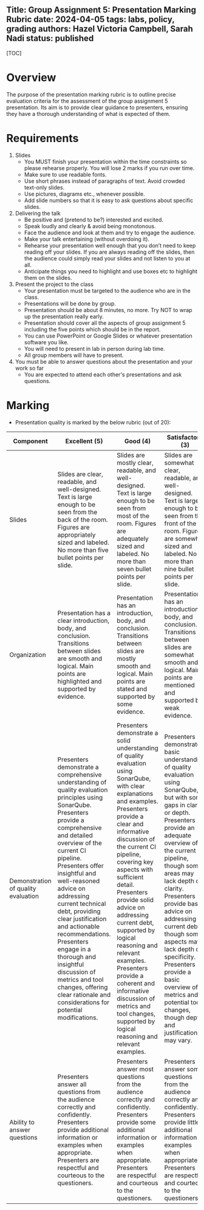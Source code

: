 Title: Group Assignment 5: Presentation Marking Rubric
date: 2024-04-05
tags: labs, policy, grading
authors: Hazel Victoria Campbell, Sarah Nadi
status: published
----

[TOC]

# Overview

The purpose of the presentation marking rubric is to outline precise evaluation criteria for the assessment of the group assignment 5 presentation. Its aim is to provide clear guidance to presenters, ensuring they have a thorough understanding of what is expected of them.

# Requirements

1. Slides
    * You MUST finish your presentation within the time constraints so please rehearse properly. You will lose 2 marks if you run over time.
    * Make sure to use readable fonts.
    * Use short phrases instead of paragraphs of text. Avoid crowded text-only slides.
    * Use pictures, diagrams etc., whenever possible.
    * Add slide numbers so that it is easy to ask questions about specific slides.
2. Delivering the talk
    * Be positive and (pretend to be?) interested and excited.
    * Speak loudly and clearly & avoid being monotonous.
    * Face the audience and look at them and try to engage the audience.
    * Make your talk entertaining (without overdoing it).
    * Rehearse your presentation well enough that you don’t need to keep reading off your slides. If you are always reading off the slides, then  the audience could simply read your slides and not listen to you at all.
    * Anticipate things you need to highlight and use boxes etc to highlight them on the slides.
3. Present the project to the class
    * Your presentation must be targeted to the audience who are in the class.
    * Presentations will be done by group.
    * Presentation should be about 8 minutes, no more. Try NOT to wrap up the presentation really early.
    * Presentation should cover all the aspects of group assignment 5 including the five points which should be in the report.
    * You can use PowerPoint or Google Slides or whatever presentation software you like.
    * You will need to present in lab in person during lab time.
    * All group members will have to present.
4. You must be able to answer questions about the presentation and your work so far
    * You are expected to attend each other's presentations and ask questions.

# Marking

* Presentation quality is marked by the below rubric (out of 20):

| Component | Excellent (5) | Good (4) | Satisfactory (3) | Unsatisfactory (2) | Poor (1) |
| --- | --- | --- | --- | --- | --- |
| Slides | Slides are clear, readable, and well-designed. Text is large enough to be seen from the back of the room. Figures are appropriately sized and labeled. No more than five bullet points per slide. | Slides are mostly clear, readable, and well-designed. Text is large enough to be seen from most of the room. Figures are adequately sized and labeled. No more than seven bullet points per slide. | Slides are somewhat clear, readable, and well-designed. Text is large enough to be seen from the front of the room. Figures are somewhat sized and labeled. No more than nine bullet points per slide. | Slides are unclear, unreadable, or poorly designed. Text is too small to be seen from the back of the room. Figures are too large or too small and unlabeled. More than nine bullet points per slide. | Slides are missing, illegible, or incomprehensible. Text is too small to be seen from anywhere in the room. Figures are irrelevant or absent. Too many bullet points per slide or no bullet points at all. |
| Organization | Presentation has a clear introduction, body, and conclusion. Transitions between slides are smooth and logical. Main points are highlighted and supported by evidence. | Presentation has an introduction, body, and conclusion. Transitions between slides are mostly smooth and logical. Main points are stated and supported by some evidence. | Presentation has an introduction, body, and conclusion. Transitions between slides are somewhat smooth and logical. Main points are mentioned and supported by weak evidence. | Presentation lacks a clear introduction, body, or conclusion. Transitions between slides are abrupt or illogical. Main points are unclear or unsupported by evidence. | Presentation has no discernible structure or flow. Transitions between slides are nonexistent or confusing. Main points are missing or irrelevant. |
| Demonstration of quality evaluation | Presenters demonstrate a comprehensive understanding of quality evaluation principles using SonarQube. Presenters provide a comprehensive and detailed overview of the current CI pipeline. Presenters offer insightful and well-reasoned advice on addressing current technical debt, providing clear justification and actionable recommendations. Presenters engage in a thorough and insightful discussion of metrics and tool changes, offering clear rationale and considerations for potential modifications. | Presenters demonstrate a solid understanding of quality evaluation using SonarQube, with clear explanations and examples. Presenters provide a clear and informative discussion of the current CI pipeline, covering key aspects with sufficient detail. Presenters provide solid advice on addressing current debt, supported by logical reasoning and relevant examples. Presenters provide a coherent and informative discussion of metrics and tool changes, supported by logical reasoning and relevant examples. | Presenters demonstrate a basic understanding of quality evaluation using SonarQube, but with some gaps in clarity or depth. Presenters provide an adequate overview of the current CI pipeline, though some areas may lack depth or clarity. Presenters provide basic advice on addressing current debt, though some aspects may lack depth or specificity. Presenters provide a basic overview of metrics and potential tool changes, though depth and justification may vary. | Presenters demonstrate poor understanding of quality evaluation using SonarQube, with significant gaps or inaccuracies. Presenters provide a poor or incomplete description of the current CI pipeline, with significant gaps or omissions. Presenters provide limited or unclear advice on addressing current debt, with weak reasoning or insufficient detail. Presenters offer limited or unclear insights into metrics and tool changes, with weak justification or relevance. | Presenters demonstrate little to no understanding of quality evaluation using SonarQube, with major inaccuracies or misconceptions. Presenters fail to effectively discuss the current CI pipeline, lacking coherence or relevant details. Presenters fail to provide meaningful advice on addressing current debt, lacking coherence or relevance. Presenters fail to effectively discuss metrics and tool changes, lacking coherence or substantive content. |
| Ability to answer questions | Presenters answer all questions from the audience correctly and confidently. Presenters provide additional information or examples when appropriate. Presenters are respectful and courteous to the questioners. | Presenters answer most questions from the audience correctly and confidently. Presenters provide some additional information or examples when appropriate. Presenters are respectful and courteous to the questioners. | Presenters answer some questions from the audience correctly and confidently. Presenters provide little additional information or examples when appropriate. Presenters are respectful and courteous to the questioners. | Presenters answer few questions from the audience correctly and confidently. Presenters provide no additional information or examples when appropriate. Presenters are disrespectful or discourteous to the questioners. | Presenters answer no questions from the audience correctly and confidently. Presenters provide irrelevant or inaccurate information or examples when appropriate. Presenters are rude or hostile to the questioners. |


